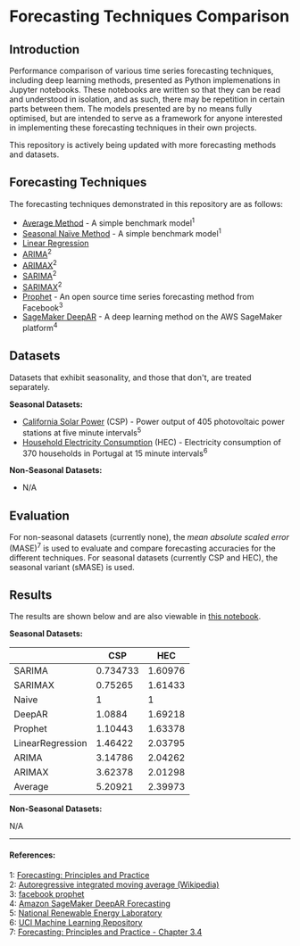 # Forecasting Techniques Comparison

## Introduction

Performance comparison of various time series forecasting techniques, including deep learning methods, presented as Python implemenations in Jupyter notebooks. These notebooks are written so that they can be read and understood in isolation, and as such, there may be repetition in certain parts between them. The models presented are by no means fully optimised, but are intended to serve as a framework for anyone interested in implementing these forecasting techniques in their own projects.

This repository is actively being updated with more forecasting methods and datasets.

## Forecasting Techniques

The forecasting techniques demonstrated in this repository are as follows:
- [Average Method](Average) - A simple benchmark model<sup>1</sup>
- [Seasonal Naïve Method](Naive) - A simple benchmark model<sup>1</sup>
- [Linear Regression](LinearRegression)
- [ARIMA](ARIMA)<sup>2</sup>
- [ARIMAX](ARIMAX)<sup>2</sup>
- [SARIMA](SARIMA)<sup>2</sup>
- [SARIMAX](SARIMAX)<sup>2</sup>
- [Prophet](Prophet) - An open source time series forecasting method from Facebook<sup>3</sup>
- [SageMaker DeepAR](DeepAR) - A deep learning method on the AWS SageMaker platform<sup>4</sup>

## Datasets

Datasets that exhibit seasonality, and those that don't, are treated separately.

**Seasonal Datasets:**
- [California Solar Power](datasets/california-solar-power.ipynb) (CSP) - Power output of 405 photovoltaic power stations at five minute intervals<sup>5</sup>
- [Household Electricity Consumption](datasets/household-electricity-consumption.ipynb) (HEC) - Electricity consumption of 370 households in Portugal at 15 minute intervals<sup>6</sup>

**Non-Seasonal Datasets:**
- N/A

## Evaluation

For non-seasonal datasets (currently none), the *mean absolute scaled error* (MASE)<sup>7</sup> is used to evaluate and compare forecasting accuracies for the different techniques. For seasonal datasets (currently CSP and HEC), the seasonal variant (sMASE) is used.

## Results

The results are shown below and are also viewable in [this notebook](model-performance-comparisons.ipynb).

**Seasonal Datasets:**

||CSP | HEC
|---|---|---|
|SARIMA | 0.734733 | 1.60976
|SARIMAX | 0.75265 | 1.61433
|Naive | 1 | 1
|DeepAR | 1.0884 | 1.69218
|Prophet | 1.10443 | 1.63378
|LinearRegression | 1.46422 | 2.03795
|ARIMA | 3.14786 | 2.04262
|ARIMAX | 3.62378 | 2.01298
|Average | 5.20921 | 2.39973


**Non-Seasonal Datasets:**

N/A

---
#### References:<br>
1: [Forecasting: Principles and Practice](https://otexts.org/fpp2/simple-methods.html)<br>
2: [Autoregressive integrated moving average (Wikipedia)](https://en.wikipedia.org/wiki/Autoregressive_integrated_moving_average)<br>
3: [facebook prophet](https://github.com/facebook/prophet)<br>
4: [Amazon SageMaker DeepAR Forecasting](https://docs.aws.amazon.com/sagemaker/latest/dg/deepar.html)<br>
5: [National Renewable Energy Laboratory](https://www.nrel.gov/grid/solar-power-data.html)<br>
6: [UCI Machine Learning Repository](https://archive.ics.uci.edu/ml/datasets/ElectricityLoadDiagrams20112014)<br>
7: [Forecasting: Principles and Practice - Chapter 3.4](https://otexts.org/fpp2/accuracy.html)<br>
